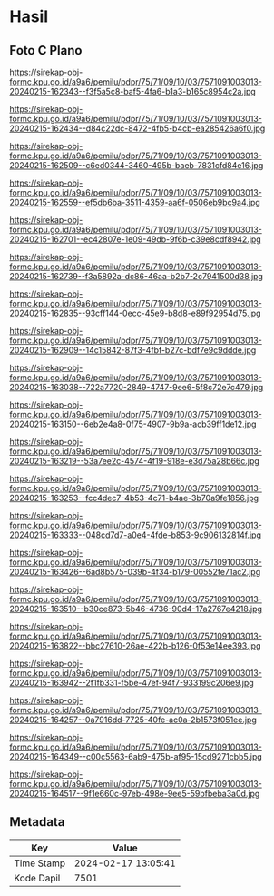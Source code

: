 # Hasil

## Foto C Plano

https://sirekap-obj-formc.kpu.go.id/a9a6/pemilu/pdpr/75/71/09/10/03/7571091003013-20240215-162343--f3f5a5c8-baf5-4fa6-b1a3-b165c8954c2a.jpg

https://sirekap-obj-formc.kpu.go.id/a9a6/pemilu/pdpr/75/71/09/10/03/7571091003013-20240215-162434--d84c22dc-8472-4fb5-b4cb-ea285426a6f0.jpg

https://sirekap-obj-formc.kpu.go.id/a9a6/pemilu/pdpr/75/71/09/10/03/7571091003013-20240215-162509--c6ed0344-3460-495b-baeb-7831cfd84e16.jpg

https://sirekap-obj-formc.kpu.go.id/a9a6/pemilu/pdpr/75/71/09/10/03/7571091003013-20240215-162559--ef5db6ba-3511-4359-aa6f-0506eb9bc9a4.jpg

https://sirekap-obj-formc.kpu.go.id/a9a6/pemilu/pdpr/75/71/09/10/03/7571091003013-20240215-162701--ec42807e-1e09-49db-9f6b-c39e8cdf8942.jpg

https://sirekap-obj-formc.kpu.go.id/a9a6/pemilu/pdpr/75/71/09/10/03/7571091003013-20240215-162739--f3a5892a-dc86-46aa-b2b7-2c7941500d38.jpg

https://sirekap-obj-formc.kpu.go.id/a9a6/pemilu/pdpr/75/71/09/10/03/7571091003013-20240215-162835--93cff144-0ecc-45e9-b8d8-e89f92954d75.jpg

https://sirekap-obj-formc.kpu.go.id/a9a6/pemilu/pdpr/75/71/09/10/03/7571091003013-20240215-162909--14c15842-87f3-4fbf-b27c-bdf7e9c9ddde.jpg

https://sirekap-obj-formc.kpu.go.id/a9a6/pemilu/pdpr/75/71/09/10/03/7571091003013-20240215-163038--722a7720-2849-4747-9ee6-5f8c72e7c479.jpg

https://sirekap-obj-formc.kpu.go.id/a9a6/pemilu/pdpr/75/71/09/10/03/7571091003013-20240215-163150--6eb2e4a8-0f75-4907-9b9a-acb39ff1de12.jpg

https://sirekap-obj-formc.kpu.go.id/a9a6/pemilu/pdpr/75/71/09/10/03/7571091003013-20240215-163219--53a7ee2c-4574-4f19-918e-e3d75a28b66c.jpg

https://sirekap-obj-formc.kpu.go.id/a9a6/pemilu/pdpr/75/71/09/10/03/7571091003013-20240215-163253--fcc4dec7-4b53-4c71-b4ae-3b70a9fe1856.jpg

https://sirekap-obj-formc.kpu.go.id/a9a6/pemilu/pdpr/75/71/09/10/03/7571091003013-20240215-163333--048cd7d7-a0e4-4fde-b853-9c906132814f.jpg

https://sirekap-obj-formc.kpu.go.id/a9a6/pemilu/pdpr/75/71/09/10/03/7571091003013-20240215-163426--6ad8b575-039b-4f34-b179-00552fe71ac2.jpg

https://sirekap-obj-formc.kpu.go.id/a9a6/pemilu/pdpr/75/71/09/10/03/7571091003013-20240215-163510--b30ce873-5b46-4736-90d4-17a2767e4218.jpg

https://sirekap-obj-formc.kpu.go.id/a9a6/pemilu/pdpr/75/71/09/10/03/7571091003013-20240215-163822--bbc27610-26ae-422b-b126-0f53e14ee393.jpg

https://sirekap-obj-formc.kpu.go.id/a9a6/pemilu/pdpr/75/71/09/10/03/7571091003013-20240215-163942--2f1fb331-f5be-47ef-94f7-933199c206e9.jpg

https://sirekap-obj-formc.kpu.go.id/a9a6/pemilu/pdpr/75/71/09/10/03/7571091003013-20240215-164257--0a7916dd-7725-40fe-ac0a-2b1573f051ee.jpg

https://sirekap-obj-formc.kpu.go.id/a9a6/pemilu/pdpr/75/71/09/10/03/7571091003013-20240215-164349--c00c5563-6ab9-475b-af95-15cd9271cbb5.jpg

https://sirekap-obj-formc.kpu.go.id/a9a6/pemilu/pdpr/75/71/09/10/03/7571091003013-20240215-164517--9f1e660c-97eb-498e-9ee5-59bfbeba3a0d.jpg


## Metadata

| Key        | Value               |
| ---------- | ------------------- |
| Time Stamp | 2024-02-17 13:05:41 |
| Kode Dapil | 7501                |



